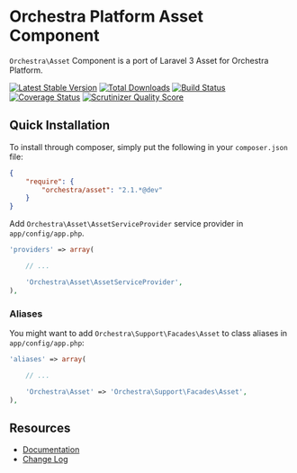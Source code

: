Orchestra Platform Asset Component
==============

`Orchestra\Asset` Component is a port of Laravel 3 Asset for Orchestra Platform.

[![Latest Stable Version](https://poser.pugx.org/orchestra/asset/v/stable.png)](https://packagist.org/packages/orchestra/asset) 
[![Total Downloads](https://poser.pugx.org/orchestra/asset/downloads.png)](https://packagist.org/packages/orchestra/asset) 
[![Build Status](https://travis-ci.org/orchestral/asset.png?branch=master)](https://travis-ci.org/orchestral/asset) 
[![Coverage Status](https://coveralls.io/repos/orchestral/asset/badge.png?branch=master)](https://coveralls.io/r/orchestral/asset?branch=master) 
[![Scrutinizer Quality Score](https://scrutinizer-ci.com/g/orchestral/asset/badges/quality-score.png?s=3f3515804e4acb3e93c56f62559ac0b96ee74f24)](https://scrutinizer-ci.com/g/orchestral/asset/) 

## Quick Installation

To install through composer, simply put the following in your `composer.json` file:

```json
{
	"require": {
		"orchestra/asset": "2.1.*@dev"
	}
}
```

Add `Orchestra\Asset\AssetServiceProvider` service provider in `app/config/app.php`.

```php
'providers' => array(

	// ...

	'Orchestra\Asset\AssetServiceProvider',
),
```

### Aliases

You might want to add `Orchestra\Support\Facades\Asset` to class aliases in `app/config/app.php`:

```php
'aliases' => array(

	// ...

	'Orchestra\Asset' => 'Orchestra\Support\Facades\Asset',
),
```

## Resources

* [Documentation](http://orchestraplatform.com/docs/latest/components/asset)
* [Change Log](http://orchestraplatform.com/docs/latest/components/asset/changes#v2-1)
